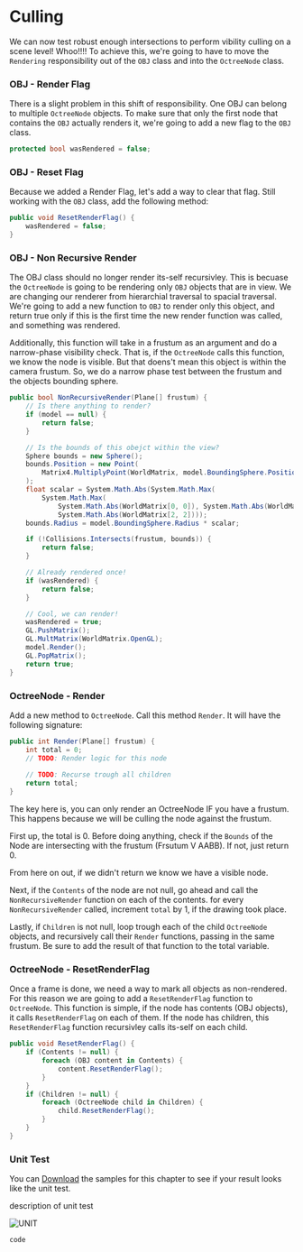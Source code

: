 # Culling

We can now test robust enough intersections to perform vibility culling on a scene level! Whoo!!!! To achieve this, we're going to have to move the ```Rendering``` responsibility out of the ```OBJ``` class and into the ```OctreeNode``` class.

### OBJ - Render Flag

There is a slight problem in this shift of responsibility. One OBJ can belong to multiple ```OctreeNode``` objects. To make sure that only the first node that contains the ```OBJ``` actually renders it, we're going to add a new flag to the ```OBJ``` class.


```cs
protected bool wasRendered = false;
```

### OBJ - Reset Flag

Because we added a Render Flag, let's add a way to clear that flag. Still working with the ```OBJ``` class, add the following method:

```cs
public void ResetRenderFlag() {
    wasRendered = false;
}
```

### OBJ - Non Recursive Render 

The OBJ class should no longer render its-self recursivley. This is becuase the ```OctreeNode``` is going to be rendering only ```OBJ``` objects that are in view. We are changing our renderer from hierarchial traversal to spacial traversal. We're going to add a new function to ```OBJ``` to render only this object, and return true only if this is the first time the new render function was called, and something was rendered.

Additionally, this function will take in a frustum as an argument and do a narrow-phase visibility check. That is, if the ```OctreeNode``` calls this function, we know the node is visible. But that doens't mean this object is within the camera frustum. So, we do a narrow phase test between the frustum and the objects bounding sphere.

```cs
public bool NonRecursiveRender(Plane[] frustum) {
    // Is there anything to render?
    if (model == null) {
        return false;
    }

    // Is the bounds of this obejct within the view?
    Sphere bounds = new Sphere();
    bounds.Position = new Point(
        Matrix4.MultiplyPoint(WorldMatrix, model.BoundingSphere.Position.ToVector())
    );
    float scalar = System.Math.Abs(System.Math.Max(
        System.Math.Max(
            System.Math.Abs(WorldMatrix[0, 0]), System.Math.Abs(WorldMatrix[1, 1])),
            System.Math.Abs(WorldMatrix[2, 2])));
    bounds.Radius = model.BoundingSphere.Radius * scalar;

    if (!Collisions.Intersects(frustum, bounds)) {
        return false;
    }

    // Already rendered once!
    if (wasRendered) {
        return false;
    }

    // Cool, we can render!
    wasRendered = true;
    GL.PushMatrix();
    GL.MultMatrix(WorldMatrix.OpenGL);
    model.Render();
    GL.PopMatrix();
    return true;
}
```

### OctreeNode - Render

Add a new method to ```OctreeNode```. Call this method ```Render```. It will have the following signature:

```cs
public int Render(Plane[] frustum) {
    int total = 0;
    // TODO: Render logic for this node
    
    // TODO: Recurse trough all children
    return total;
}
```

The key here is, you can only render an OctreeNode IF you have a frustum. This happens because we will be culling the node against the frustum.

First up, the total is 0. Before doing anything, check if the ```Bounds``` of the Node are intersecting with the frustum (Frsutum V AABB). If not, just return 0.

From here on out, if we didn't return we know we have a visible node.

Next, if the ```Contents``` of the node are not null, go ahead and call the ```NonRecursiveRender``` function on each of the contents. for every ```NonRecursiveRender``` called, increment ```total``` by 1, if the drawing took place.

Lastly, if ```Children``` is not null, loop trough each of the child ```OctreeNode``` objects, and recursively call their ```Render``` functions, passing in the same frustum. Be sure to add the result of that function to the total variable.

### OctreeNode - ResetRenderFlag

Once a frame is done, we need a way to mark all objects as non-rendered. For this reason we are going to add a ```ResetRenderFlag``` function to ```OctreeNode```. This function is simple, if the node has contents (OBJ objects), it calls ```ResetRenderFlag``` on each of them. If the node has children, this ```ResetRenderFlag``` function recursivley calls its-self on each child.

```cs
public void ResetRenderFlag() {
    if (Contents != null) {
        foreach (OBJ content in Contents) {
            content.ResetRenderFlag();
        }
    }
    if (Children != null) {
        foreach (OctreeNode child in Children) {
            child.ResetRenderFlag();
        }
    }
}
```


### Unit Test

You can [Download](../Samples/SAMPLE.rar) the samples for this chapter to see if your result looks like the unit test.

description of unit test

![UNIT](image)

```cs
code
```